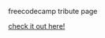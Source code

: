 
freecodecamp tribute page

<a href="https://sameeray16.github.io/freecodecamp-tribute-page/" target="_blank"> check it out here! </a>

